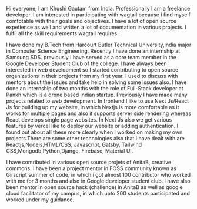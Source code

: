 Hi everyone, I am Khushi Gautam from India. Professionally I am a freelance developer. I am interested in participating with wagtail because i find myself comfotable with their goals and objectives. I have a lot of open source expetience as well and written a lot of documentation in various projects. I fulfil all the skill requirements wagtail requires.

I have done my B.Tech from Harcourt Butler Technical University,India major in Computer Science Engineering. Recently I have done an internship at Samsung SDS. previously I have served as a core team member in the Google Developer Student Club of the college. I have always been interested in web development so I started contributing to open source organizations in their projects from my first year. I used to discuss with mentors about the issues and take help in solving some issues also. I have done an internship of two months with the role of Full-Stack developer at Pankh which is a drone based indian startup. Previously I have made many projects related to web development. In frontend I like to use Next Js/React Js for building up my website, in which Nextjs is more comfortable as it works for multiple pages and also it supports server side rendering whereas React develops single page websites. In Next Js also we get various features by vercel like to deploy our website or adding authentication. I found out about all these more clearly when I worked on making my own projects.There are some other technologies also that I have dealt with are Reactjs,Nodejs,HTML/CSS, Javascript, Gatsby, Tailwind CSS,Mongodb,Python,Django, Firebase, Material UI.

I have contributed in various open source projets of AnitaB, creative commons. I have been a project mentor in FOSS community known as Girscript summer of code, in which i got almost 100 contributor who worked with me for 3 months and also in Google developer student club. I have also been mentor in open source hack (challenge) in AnitaB as well as google cloud facilitator of my campus, in which upto 200 students participated and worked under my guidance.
